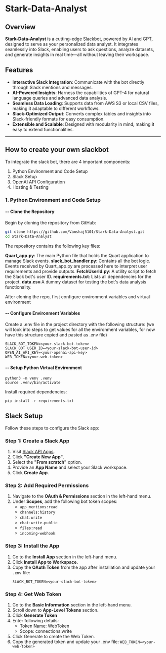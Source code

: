 # Stark-Data-Analyst

## Overview

**Stark-Data-Analyst** is a cutting-edge Slackbot, powered by AI and GPT, designed to serve as your personalized data analyst. It integrates seamlessly into Slack, enabling users to ask questions, analyze datasets, and generate insights in real time—all without leaving their workspace.

## Features

- **Interactive Slack Integration**: Communicate with the bot directly through Slack mentions and messages.
- **AI-Powered Insights**: Harness the capabilities of GPT-4 for natural language queries and advanced data analysis.
- **Seamless Data Loading**: Supports data from AWS S3 or local CSV files, making it adaptable to different workflows.
- **Slack-Optimized Output**: Converts complex tables and insights into Slack-friendly formats for easy consumption.
- **Extensible and Scalable**: Designed with modularity in mind, making it easy to extend functionalities.

---------------------------------

## How to create your own slackbot

To integrate the slack bot, there are 4 important components:
1. Python Environment and Code Setup
2. Slack Setup
3. OpenAI API Configuration
4. Hosting & Testing


### 1. Python Environment and Code Setup

#### -- Clone the Repository

Begin by cloning the repository from GitHub:

```bash
git clone https://github.com/Vanshaj5101/Stark-Data-Analyst.git
cd Stark-Data-Analyst
```

The repository contains the following key files:

**Quart_app.py**: The main Python file that holds the Quart application to manage Slack events.
**slack_bot_handler.py**: Contains all the bot logic. Events received by Quart_app.py are processed here to interpret user requirements and provide outputs.
**FetchUserId.py**: A utility script to fetch the Slack bot's user ID.
**requirements.txt**: Lists all dependencies for the project.
**data.csv**:A dummy dataset for testing the bot's data analysis functionality.

After cloning the repo, first configure environment variables and virtual environment

#### -- Configure Environment Variables
Create a .env file in the project directory with the following structure: 
(we will look into steps to get values for all the environment variables, for now have this structure copied and pasted as .env file)
```
SLACK_BOT_TOKEN=<your-slack-bot-token>
SLACK_BOT_USER_ID=<your-slack-bot-user-id>
OPEN_AI_API_KEY=<your-openai-api-key>
WEB_TOKEN=<your-web-token>
```

#### -- Setup Python Virtual Environment

```
python3 -m venv .venv
source .venv/bin/activate
```
Install required dependencies:
```
pip install -r requirements.txt
```


## Slack Setup

Follow these steps to configure the Slack app:

### Step 1: Create a Slack App
1. Visit [Slack API Apps](https://api.slack.com/apps).
2. Click **"Create New App"**.
3. Select the **"From scratch"** option.
4. Provide an **App Name** and select your Slack workspace.
5. Click **Create App**.

### Step 2: Add Required Permissions
1. Navigate to the **OAuth & Permissions** section in the left-hand menu.
2. Under **Scopes**, add the following bot token scopes:
   - `app_mentions:read`
   - `channels:history`
   - `chat:write`
   - `chat:write.public`
   - `files:read`
   - `incoming-webhook`

### Step 3: Install the App
1. Go to the **Install App** section in the left-hand menu.
2. Click **Install App to Workspace**.
3. Copy the **OAuth Token** from the app after installation and update your `.env` file:
   ```env
   SLACK_BOT_TOKEN=<your-slack-bot-token>

### Step 4: Get Web Token
1. Go to the **Basic Information** section in the left-hand menu.
2. Scroll down to **App-Level Tokens** section.
3. Click **Generate Token**
4. Enter following details:
   - Token Name: WebToken
   - Scope: connections:write
5. Click Generate to create the Web Token.
6. Copy the generated token and update your .env file:
```WEB_TOKEN=<your-web-token>```
